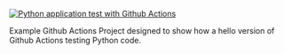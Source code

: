 [![Python application test with Github Actions](https://github.com/mbouna/github-actions-pytest/actions/workflows/pythonapp.yml/badge.svg)](https://github.com/mbouna/github-actions-pytest/actions/workflows/pythonapp.yml)

Example Github Actions Project designed to show how a hello version of Github Actions testing Python code.
